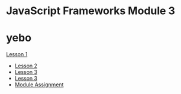 # JavaScript Frameworks Module 3

<h1>yebo</h1>


<a href="lesson-1" class="sss">Lesson 1</a>

- [Lesson 2](lesson-2)
- [Lesson 3](lesson-3)
- [Lesson 3](lesson-3)
- [Module Assignment](ma)


